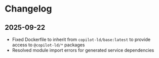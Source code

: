 # Changelog

## 2025-09-22

- Fixed Dockerfile to inherit from `copilot-ld/base:latest` to provide access to
  `@copilot-ld/*` packages
- Resolved module import errors for generated service dependencies
